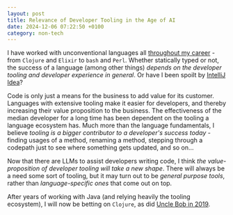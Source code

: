 ```yaml
---
layout: post
title: Relevance of Developer Tooling in the Age of AI
date: 2024-12-06 07:22:50 +0100
category: non-tech
---
```

I have worked with unconventional languages all [throughout my career](https://mourjo.me/cv.pdf) - from `Clojure` and `Elixir` to `bash` and  `Perl`. Whether statically typed or not, the success of a language (among other things) *depends on the developer tooling and developer experience in general*. Or have I been spoilt by [IntelliJ Idea](https://www.jetbrains.com/idea/)?

Code is only just a means for the business to add value for its customer. Languages with extensive tooling make it easier for developers, and thereby increasing their value proposition to the business. The effectiveness of the median developer for a long time has been dependent on the tooling a language ecosystem has. Much more than the language fundamentals, I believe *tooling is a bigger contributor to a developer's success today* - finding usages of a method, renaming a method, stepping through a codepath just to see where something gets updated, and so on...

Now that there are LLMs to assist developers writing code, I think *the value-proposition of developer tooling will take a new shape*. There will always be a need some sort of tooling, but it may turn out to be *general purpose tools*, rather than *language-specific ones* that come out on top.

After years of working with Java (and relying heavily the tooling ecosystem), I will now be betting on `Clojure`, as did [Uncle Bob in 2019](https://blog.cleancoder.com/uncle-bob/2019/08/22/WhyClojure.html).

